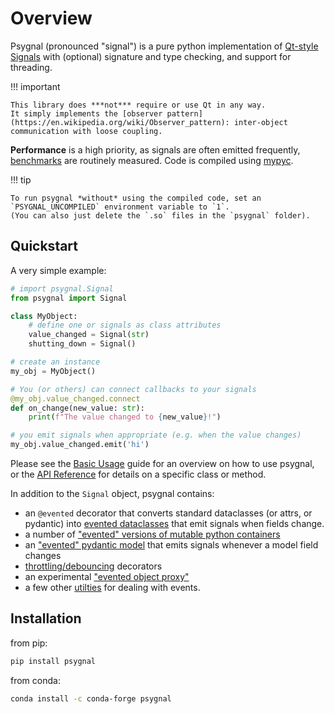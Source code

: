# Overview

Psygnal (pronounced "signal") is a pure python implementation of
[Qt-style Signals](https://doc.qt.io/qt-5/signalsandslots.html) with
(optional) signature and type checking, and support for threading.

!!! important

    This library does ***not*** require or use Qt in any way.
    It simply implements the [observer pattern](https://en.wikipedia.org/wiki/Observer_pattern): inter-object communication with loose coupling.

**Performance** is a high priority, as signals are often emitted frequently,
[benchmarks](https://www.talleylambert.com/psygnal/) are routinely measured.
Code is compiled using [mypyc](https://mypyc.readthedocs.io/en/latest/index.html).

!!! tip

    To run psygnal *without* using the compiled code, set an
    `PSYGNAL_UNCOMPILED` environment variable to `1`.
    (You can also just delete the `.so` files in the `psygnal` folder).

## Quickstart

A very simple example:

```python
# import psygnal.Signal
from psygnal import Signal

class MyObject:
    # define one or signals as class attributes
    value_changed = Signal(str)
    shutting_down = Signal()

# create an instance
my_obj = MyObject()

# You (or others) can connect callbacks to your signals
@my_obj.value_changed.connect
def on_change(new_value: str):
    print(f"The value changed to {new_value}!")

# you emit signals when appropriate (e.g. when the value changes)
my_obj.value_changed.emit('hi')
```

Please see the [Basic Usage](usage.md) guide for an overview on how to use psygnal,
or the [API Reference](API/index.md) for details on a specific class or method.

In addition to the `Signal` object, psygnal contains:

- an `@evented` decorator that converts standard dataclasses (or attrs, or
  pydantic) into [evented dataclasses](dataclasses.md) that emit signals when
  fields change.
- a number of ["evented" versions of mutable python containers](API/containers.md)
- an ["evented" pydantic model](API/model.md) that emits signals whenever a model field changes
- [throttling/debouncing](API/throttler.md) decorators
- an experimental ["evented object proxy"](API/proxy.md)
- a few other [utilties](API/utilities.md) for dealing with events.

## Installation

from pip:

```sh
pip install psygnal
```

from conda:

```sh
conda install -c conda-forge psygnal
```
